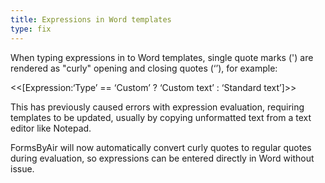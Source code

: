 ```yaml
---
title: Expressions in Word templates
type: fix
---
```


When typing expressions in to Word templates, single quote marks (&apos;) are rendered as "curly" opening and closing quotes (&lsquo;&rsquo;), for example:

&lt;&lt;[Expression:&lsquo;Type&rsquo; == &lsquo;Custom&rsquo; ? &lsquo;Custom text&rsquo; : &lsquo;Standard text&rsquo;]&gt;&gt;

This has previously caused errors with expression evaluation, requiring templates to be updated, usually by copying unformatted text from a text editor like Notepad.

FormsByAir will now automatically convert curly quotes to regular quotes during evaluation, so expressions can be entered directly in Word without issue.